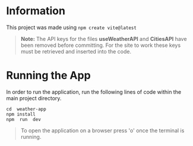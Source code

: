 # Information

This project was made using `npm create vite@latest`

> **Note:** The API keys for the files **useWeatherAPI** and **CitiesAPI** have been removed before committing. For the site to work these keys must be retrieved and inserted into the code.

# Running the App

In order to run the application, run the following lines of code within the main project directory.

```
cd  weather-app
npm install
npm  run  dev
```

> To open the application on a browser press 'o' once the terminal is running.
